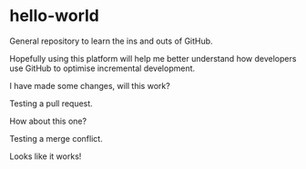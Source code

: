 # hello-world
General repository to learn the ins and outs of GitHub.

Hopefully using this platform will help me better understand
how developers use GitHub to optimise incremental development.

I have made some changes, will this work?

Testing a pull request.

How about this one?

Testing a merge conflict.

Looks like it works!

